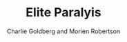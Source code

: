 ---
title: "Elite Paralyis"
author: "Charlie Goldberg and Morien Robertson"
category: "Editor's Note"
published: false
pubDate: 2025-03-08
---